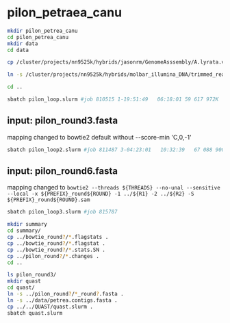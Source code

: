 # pilon_petraea_canu

``` bash
mkdir pilon_petrea_canu
cd pilon_petrea_canu
mkdir data
cd data

cp /cluster/projects/nn9525k/hybrids/jasonrm/GenomeAsssembly/A.lyrata.ver1/lyrata.contigs.fasta petrea.contigs.fasta

ln -s /cluster/projects/nn9525k/hybrids/molbar_illumina_DNA/trimmed_reads/Sample_02-B-2Lz3-4/Sample_02-B-2Lz3-4_R?_rep.fastq.gz .

cd ..

sbatch pilon_loop.slurm #job 810515 1-19:51:49   06:18:01 59 617 972K
```

## input: pilon_round3.fasta

mapping changed to bowtie2 default without --score-min 'C,0,-1'

``` bash
sbatch pilon_loop2.slurm #job 811487 3-04:23:01   10:32:39   67 088 900K
```

## input: pilon_round6.fasta

mapping changed to `bowtie2 --threads ${THREADS} --no-unal --sensitive --local -x ${PREFIX}_round${ROUND} -1 ../${R1} -2 ../${R2} -S ${PREFIX}_round${ROUND}.sam`

``` bash
sbatch pilon_loop3.slurm #job 815787
```

``` bash
mkdir summary
cd summary/
cp ../bowtie_round?/*.flagstats .
cp ../bowtie_round?/*.flagstat .
cp ../bowtie_round?/*.stats.SN .
cp ../pilon_round?/*.changes .
cd ..

ls pilon_round3/
mkdir quast
cd quast/
ln -s ../pilon_round?/*_round?.fasta .
ln -s ../data/petrea.contigs.fasta .
cp ../../QUAST/quast.slurm .
sbatch quast.slurm
```
